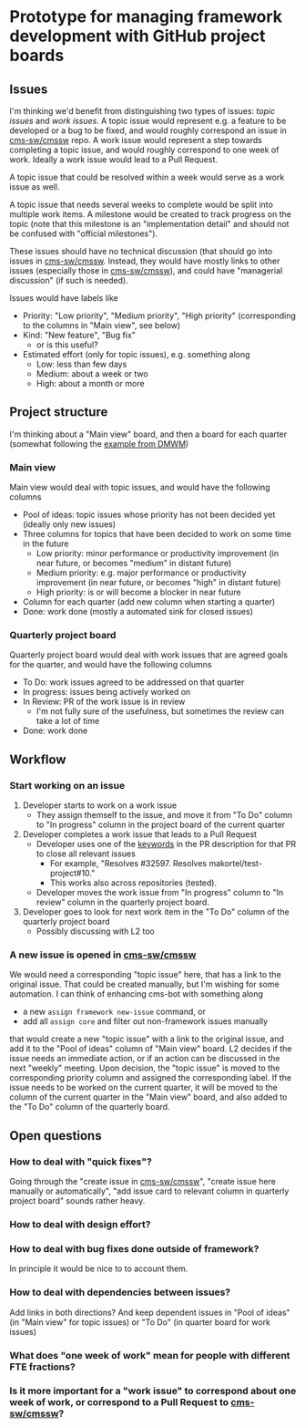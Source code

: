 # Prototype for managing framework development with GitHub project boards

## Issues

I'm thinking we'd benefit from distinguishing two types of issues: _topic issues_ and _work issues_.
A topic issue would represent e.g. a feature to be developed or a bug to be fixed, and would roughly correspond an issue in [cms-sw/cmssw](https://github.com/cms-sw/cmssw/issues) repo.
A work issue would represent a step towards completing a topic issue, and would roughly correspond to one week of work.
Ideally a work issue would lead to a Pull Request.

A topic issue that could be resolved within a week would serve as a work issue as well.

A topic issue that needs several weeks to complete would be split into multiple work items.
A milestone would be created to track progress on the topic (note that this milestone is an "implementation detail" and should not be confused with "official milestones").

These issues should have no technical discussion (that should go into issues in [cms-sw/cmssw](https://github.com/cms-sw/cmssw).
Instead, they would have mostly links to other issues (especially those in [cms-sw/cmssw](https://github.com/cms-sw/cmssw)), and could have "managerial discussion" (if such is needed).

Issues would have labels like
* Priority: "Low priority", "Medium priority", "High priority" (corresponding to the columns in "Main view", see below)
* Kind: "New feature", "Bug fix"
  * or is this useful?
* Estimated effort (only for topic issues), e.g. something along
  * Low: less than few days
  * Medium: about a week or two
  * High: about a month or more

## Project structure

I'm thinking about a "Main view" board, and then a board for each quarter (somewhat following the [example from DMWM](https://github.com/dmwm/WMCore/projects/11))

### Main view

Main view would deal with topic issues, and would have the following columns
* Pool of ideas: topic issues whose priority has not been decided yet (ideally only new issues)
* Three columns for topics that have been decided to work on some time in the future
  * Low priority: minor performance or productivity improvement (in near future, or becomes "medium" in distant future)
  * Medium priority: e.g. major performance or productivity improvement (in near future, or becomes "high" in distant future)
  * High priority: is or will become a blocker in near future
* Column for each quarter (add new column when starting a quarter)
* Done: work done (mostly a automated sink for closed issues)

### Quarterly project board

Quarterly project board would deal with work issues that are agreed goals for the quarter, and would have the following columns
* To Do: work issues agreed to be addressed on that quarter
* In progress: issues being actively worked on
* In Review: PR of the work issue is in review
  * I'm not fully sure of the usefulness, but sometimes the review can take a lot of time
* Done: work done

## Workflow

### Start working on an issue

1. Developer starts to work on a work issue
   * They assign themself to the issue, and move it from "To Do" column to "In progress" column in the project board of the current quarter
2. Developer completes a work issue that leads to a Pull Request
   * Developer uses one of the [keywords](https://docs.github.com/en/github/managing-your-work-on-github/linking-a-pull-request-to-an-issue#linking-a-pull-request-to-an-issue-using-a-keyword) in the PR description for that PR to close all relevant issues
     * For example, "Resolves #32597. Resolves makortel/test-project#10."
     * This works also across repositories (tested).
   * Developer moves the work issue from "In progress" column to "In review" column in the quarterly project board.
3. Developer goes to look for next work item in the "To Do" column of the quarterly project board
   * Possibly discussing with L2 too

### A new issue is opened in [cms-sw/cmssw](https://github.com/cms-sw/cmssw)

We would need a corresponding "topic issue" here, that has a link to the original issue.
That could be created manually, but I'm wishing for some automation.
I can think of enhancing cms-bot with something along
* a new `assign framework new-issue` command, or
* add all `assign core` and filter out non-framework issues manually

that would create a new "topic issue" with a link to the original issue, and add it to the "Pool of ideas" column of "Main view" board.
L2 decides if the issue needs an immediate action, or if an action can be discussed in the next "weekly" meeting.
Upon decision, the "topic issue" is moved to the corresponding priority column and assigned the corresponding label.
If the issue needs to be worked on the current quarter, it will be moved to the column of the current quarter in the "Main view" board, and also added to the "To Do" column of the quarterly board.

## Open questions

### How to deal with "quick fixes"?

Going through the "create issue in [cms-sw/cmssw](https://github.com/cms-sw/cmssw)", "create issue here manually or automatically", "add issue card to relevant column in quarterly project board" sounds rather heavy.

### How to deal with design effort?

### How to deal with bug fixes done outside of framework?

In principle it would be nice to to account them.

### How to deal with dependencies between issues?

Add links in both directions? And keep dependent issues in "Pool of ideas" (in "Main view" for topic issues) or "To Do" (in quarter board for work issues)

### What does "one week of work" mean for people with different FTE fractions?

### Is it more important for a "work issue" to correspond about one week of work, or correspond to a Pull Request to [cms-sw/cmssw](https://github.com/cms-sw/cmssw)?
